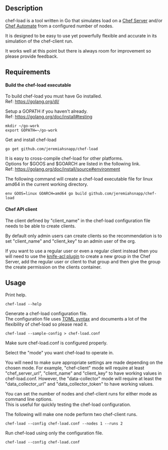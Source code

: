 ## Description

chef-load is a tool written in Go that simulates load on a [Chef Server](https://www.chef.io/chef/) and/or [Chef Automate](https://www.chef.io/chef://www.chef.io/automate/) from a configured number of nodes.

It is designed to be easy to use yet powerfully flexible and accurate in its simulation of the chef-client run.

It works well at this point but there is always room for improvement so please provide feedback.

## Requirements

#### Build the chef-load executable

To build chef-load you must have Go installed.  
Ref: https://golang.org/dl/

Setup a GOPATH if you haven't already.  
Ref: https://golang.org/doc/install#testing

```
mkdir ~/go-work
export GOPATH=~/go-work
```

Get and install chef-load

```
go get github.com/jeremiahsnapp/chef-load
```

It is easy to cross-compile chef-load for other platforms.  
Options for $GOOS and $GOARCH are listed in the following link.  
Ref: https://golang.org/doc/install/source#environment

The following command will create a chef-load executable file for linux amd64 in the current working directory.

```
env GOOS=linux GOARCH=amd64 go build github.com/jeremiahsnapp/chef-load
```

#### Chef API client

The client defined by "client_name" in the chef-load configuration file needs to be able to create clients.

By default only admin users can create clients so the recommendation is to set "client_name" and
"client_key" to an admin user of the org.

If you want to use a regular user or even a regular client instead then you will need
to use the [knife-acl plugin](https://github.com/chef/knife-acl) to create a new group in the
Chef Server, add the regular user or client to that group and then give the group the create
permission on the clients container.

## Usage

Print help.

```
chef-load --help
```

Generate a chef-load configuration file.  
The configuration file uses [TOML syntax](https://github.com/toml-lang/toml) and documents a lot of the flexibility of chef-load so please read it.

```
chef-load --sample-config > chef-load.conf
```

Make sure chef-load.conf is configured properly.

Select the "mode" you want chef-load to operate in.

You will need to make sure appropriate settings are made depending on the chosen mode. For example, "chef-client" mode
will require at least "chef_server_url", "client_name" and "client_key" to have working values in chef-load.conf. However, the "data-collector" mode will require at least the "data_collector_url" and "data_collector_token" to have working values.

You can set the number of nodes and chef-client runs for either mode as command line options.  
This is useful for quickly testing the chef-load configuration.  

The following will make one node perform two chef-client runs.

```
chef-load --config chef-load.conf --nodes 1 --runs 2
```

Run chef-load using only the configuration file.

```
chef-load --config chef-load.conf
```
